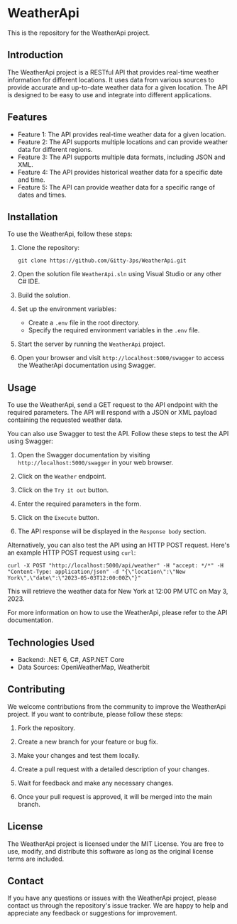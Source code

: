 # WeatherApi

This is the repository for the WeatherApi project.

## Introduction

The WeatherApi project is a RESTful API that provides real-time weather information for different locations. It uses data from various sources to provide accurate and up-to-date weather data for a given location. The API is designed to be easy to use and integrate into different applications.

## Features

- Feature 1: The API provides real-time weather data for a given location.
- Feature 2: The API supports multiple locations and can provide weather data for different regions.
- Feature 3: The API supports multiple data formats, including JSON and XML.
- Feature 4: The API provides historical weather data for a specific date and time.
- Feature 5: The API can provide weather data for a specific range of dates and times.

## Installation

To use the WeatherApi, follow these steps:

1. Clone the repository:

   ```
   git clone https://github.com/Gitty-3ps/WeatherApi.git
   ```

2. Open the solution file `WeatherApi.sln` using Visual Studio or any other C# IDE.

3. Build the solution.

4. Set up the environment variables:

   - Create a `.env` file in the root directory.
   - Specify the required environment variables in the `.env` file.

5. Start the server by running the `WeatherApi` project.

6. Open your browser and visit `http://localhost:5000/swagger` to access the WeatherApi documentation using Swagger.

## Usage

To use the WeatherApi, send a GET request to the API endpoint with the required parameters. The API will respond with a JSON or XML payload containing the requested weather data.

You can also use Swagger to test the API. Follow these steps to test the API using Swagger:

1. Open the Swagger documentation by visiting `http://localhost:5000/swagger` in your web browser.

2. Click on the `Weather` endpoint.

3. Click on the `Try it out` button.

4. Enter the required parameters in the form.

5. Click on the `Execute` button.

6. The API response will be displayed in the `Response body` section.

Alternatively, you can also test the API using an HTTP POST request. Here's an example HTTP POST request using `curl`:

```
curl -X POST "http://localhost:5000/api/weather" -H "accept: */*" -H "Content-Type: application/json" -d "{\"location\":\"New York\",\"date\":\"2023-05-03T12:00:00Z\"}"
```

This will retrieve the weather data for New York at 12:00 PM UTC on May 3, 2023.

For more information on how to use the WeatherApi, please refer to the API documentation.

## Technologies Used

- Backend: .NET 6, C#, ASP.NET Core
- Data Sources: OpenWeatherMap, Weatherbit

## Contributing

We welcome contributions from the community to improve the WeatherApi project. If you want to contribute, please follow these steps:

1. Fork the repository.

2. Create a new branch for your feature or bug fix.

3. Make your changes and test them locally.

4. Create a pull request with a detailed description of your changes.

5. Wait for feedback and make any necessary changes.

6. Once your pull request is approved, it will be merged into the main branch.

## License

The WeatherApi project is licensed under the MIT License. You are free to use, modify, and distribute this software as long as the original license terms are included.

## Contact

If you have any questions or issues with the WeatherApi project, please contact us through the repository's issue tracker. We are happy to help and appreciate any feedback or suggestions for improvement.
